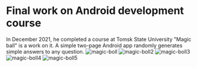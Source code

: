 # Final work on Android development course

In December 2021, he completed a course at Tomsk State University
"Magic ball" is a work on it.
A simple two-page Android app randomly generates simple answers to any question.
![magic-boll](https://user-images.githubusercontent.com/94881316/178144876-f2f36a39-3054-495c-93b6-5f1bed7b8827.png)
![magic-boll2](https://user-images.githubusercontent.com/94881316/178144885-15c97ab6-dbfa-461a-b9b5-c24c8e7d13b2.png)
![magic-boll3](https://user-images.githubusercontent.com/94881316/178144890-12ac2407-057e-4832-87a5-2b0f09f8fefb.png)
![magic-boll4](https://user-images.githubusercontent.com/94881316/178144892-dd18d33b-2487-4ca5-b817-be3e93478fdf.png)
![magic-boll5](https://user-images.githubusercontent.com/94881316/178144893-814b9d6e-2a40-4c25-b53e-512d06a88d4d.png)
